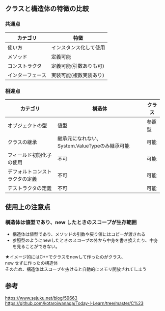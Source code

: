 ## クラスと構造体の特徴の比較
### 共通点
|カテゴリ |特徴 |
|- |- |
|使い方 |インスタンス化して使用 |
|メソッド |定義可能 |
|コンストラクタ |定義可能(引数ありも可) |
|インターフェース |実装可能(複数実装あり) |

### 相違点
|カテゴリ |構造体 |クラス |
|- |- |- |
|オブジェクトの型 |値型 |参照型 |
|クラスの継承 |継承元になれない, System.ValueTypeのみ継承可能 |可能 |
|フィールド初期化子の使用 |不可 |可能 |
|デフォルトコンストラクタの定義 |不可 |可能 |
|デストラクタの定義 |不可 |可能 |

## 使用上の注意点
### 構造体は値型であり、new したときのスコープが生存範囲
- 構造体は値型であり、メソッドの引数や戻り値にはコピーが渡される
- 参照型のようにnewしたときのスコープの外から中身を書き換えたり、中身を見ることができない。

★イメージ的にはC++でクラスをnewして作ったのがクラス、  
  new せずに作ったの構造体  
  そのため、構造体はスコープを抜けると自動的にメモリ開放されてしまう

## 参考
https://www.sejuku.net/blog/59663
https://github.com/kotaroiwanaga/Today-I-Learn/tree/master/C%23
